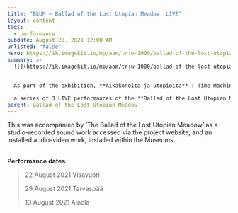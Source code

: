 ```yaml
---
title: "BLUM ~ Ballad of the Lost Utopian Meadow: LIVE"
layout: content
tags:
  - performance
pubdate: August 28, 2021 12:00 AM
unlisted: "false"
hero: https://ik.imagekit.io/mp/aam/tr:w-1000/ballad-of-the-lost-utopian-meadow-2021-cover.jpg
summary: >-
  ![](https://ik.imagekit.io/mp/aam/tr:w-1000/ballad-of-the-lost-utopian-meadow-2021-cover.jpg)


  As part of the exhibition, **Aikakoneita ja utopioita** | Time Machine and Utopias, 

  a series of 3 LIVE performances of the **Ballad of the Lost Utopian Meadow** were conducted, comprising of an introduction performed by Ali Akbar Mehta and Vidha Saumya, an excerpt of the Ballad performed by varialambo (Varia Sjöström and Hatz Lambo), and ‘Ruis’, an autoethnographic fiction about the history and life-cycle of rye written and performed by Joss Allen.
parent: Ballad of the Lost Utopian Meadow
---
```

This was accompanied by ‘The Ballad of the Lost Utopian Meadow’ as a studio-recorded sound work accessed via the project website, and an installed audio-video work, installed within the Museums.

**<br/>Performance dates**

> 22 August 2021 Visavuori
>
> 29 August 2021 Tarvaspää
>
> 13 August 2021 Ainola